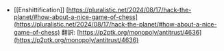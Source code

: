 - [[Enshittification]]
[https://pluralistic.net/2024/08/17/hack-the-planet/#how-about-a-nice-game-of-chess](https://pluralistic.net/2024/08/17/hack-the-planet/#how-about-a-nice-game-of-chess)
翻訳: [https://p2ptk.org/monopoly/antitrust/4636](https://p2ptk.org/monopoly/antitrust/4636)
